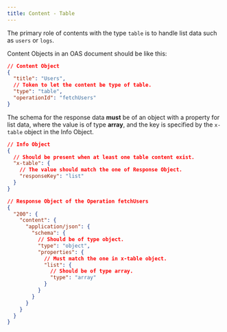 ```yaml
---
title: Content - Table
---
```


The primary role of contents with the type `table` is to handle list data such as `users` or `logs`.

Content Objects in an OAS document should be like this:

```json
// Content Object
{
  "title": "Users",
  // Token to let the content be type of table.
  "type": "table",
  "operationId": "fetchUsers"
}
```

The schema for the response data **must** be of an object with a property for list data, where the value is of type **array**, and the key is specified by the `x-table` object in the Info Object.

```json
// Info Object
{
  // Should be present when at least one table content exist.
  "x-table": {
    // The value should match the one of Response Object.
    "responseKey": "list"
  }
}
```

```json
// Response Object of the Operation fetchUsers
{
  "200": {
    "content": {
      "application/json": {
        "schema": {
          // Should be of type object.
          "type": "object",
          "properties": {
            // Must match the one in x-table object.
            "list": {
              // Should be of type array.
              "type": "array"
            }
          }
        }
      }
    }
  }
}
```
